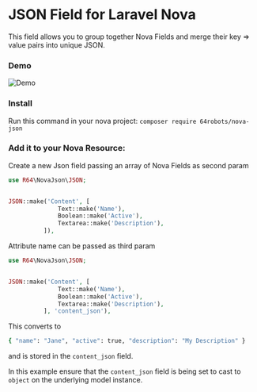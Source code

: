 # JSON Field for Laravel Nova

This field allows you to group together Nova Fields and merge their key => value pairs into unique JSON.

### Demo

![Demo](http://g.recordit.co/b7alxIvlsh.gif)

### Install

Run this command in your nova project:
`composer require 64robots/nova-json`

### Add it to your Nova Resource:

Create a new Json field passing an array of Nova Fields as second param

```php
use R64\NovaJson\JSON;


JSON::make('Content', [
              Text::make('Name'),
              Boolean::make('Active'),
              Textarea::make('Description'),
          ]),
```

Attribute name can be passed as third param

```php
use R64\NovaJson\JSON;


JSON::make('Content', [
              Text::make('Name'),
              Boolean::make('Active'),
              Textarea::make('Description'),
          ], 'content_json'),
```

This converts to

```bash
{ "name": "Jane", "active": true, "description": "My Description" }
```

and is stored in the `content_json` field.

In this example ensure that the `content_json` field is being set to cast to `object` on the underlying model instance.
